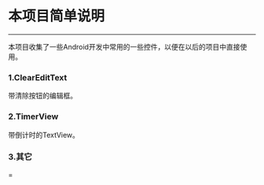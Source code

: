 # 本项目简单说明
---
本项目收集了一些Android开发中常用的一些控件，以便在以后的项目中直接使用。
### 1.ClearEditText
带清除按钮的编辑框。
### 2.TimerView
带倒计时的TextView。
### 3.其它
=
